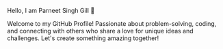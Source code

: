 Hello, I am Parneet Singh Gill 👋

Welcome to my GitHub Profile!
Passionate about problem-solving, coding, and connecting with others who share a love for unique ideas and challenges. Let's create something amazing together!
